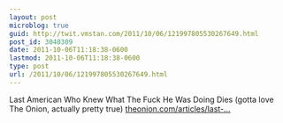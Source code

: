 ```yaml
---
layout: post
microblog: true
guid: http://twit.vmstan.com/2011/10/06/121997805530267649.html
post_id: 3040309
date: 2011-10-06T11:18:38-0600
lastmod: 2011-10-06T11:18:38-0600
type: post
url: /2011/10/06/121997805530267649.html
---
```

Last American Who Knew What The Fuck He Was Doing Dies (gotta love The Onion, actually pretty true) <a href="http://www.theonion.com/articles/last-american-who-knew-what-the-fuck-he-was-doing,26268/">theonion.com/articles/last-…</a>
